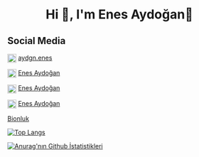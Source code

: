 <h1 align="center">Hi 👋, I'm Enes Aydoğan👋</h1>

## Social Media
<img align="center" src="https://raw.githubusercontent.com/rahuldkjain/github-profile-readme-generator/master/src/images/icons/Social/instagram.svg" alt="Enesaydgn1" height="20" width="20" />  [aydgn.enes](https://www.instagram.com/aydgn.enes/)

<img align="center" src="https://raw.githubusercontent.com/rahuldkjain/github-profile-readme-generator/master/src/images/icons/Social/linked-in-alt.svg" alt="mehmetalibayram" height="20" width="20" /> [Enes Aydoğan](https://www.linkedin.com/in/enes-aydo%C4%9Fan-2175a61b1/)

<img align="center" src="https://raw.githubusercontent.com/rahuldkjain/github-profile-readme-generator/master/src/images/icons/Social/stack-overflow.svg" alt="Enesaydgn1" height="20" width="20" /> [Enes Aydoğan](https://stackoverflow.com/users/17739833/enes-aydogan)

<img align="center" src="https://raw.githubusercontent.com/rahuldkjain/github-profile-readme-generator/master/src/images/icons/Social/medium.svg" alt="Enesaydgn1" height="20" width="20" /> [Enes Aydoğan](https://medium.com/@enesaydogan65)

[Bionluk](https://bionluk.com/enesaydogann)

[![Top Langs](https://github-readme-stats.vercel.app/api/top-langs/?username=Enesaydgn1&layout=compact)](https://github.com/anuraghazra/github-readme-stats)

[![Anurag'nın Github İstatistikleri](https://github-readme-stats.vercel.app/api?username=Enesaydgn1&show_icons=true&theme=radical)](https://github.com/anuraghazra/github-readme-stats)
